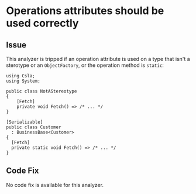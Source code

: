 # Operations attributes should be used correctly

## Issue
This analyzer is tripped if an operation attribute is used on a type that isn't a sterotype or an `ObjectFactory`, or the operation method is `static`:

```
using Csla;
using System;

public class NotAStereotype
{
	[Fetch]
	private void Fetch() => /* ... */
}

[Serializable]
public class Customer
  : BusinessBase<Customer> 
{ 
  [Fetch]
  private static void Fetch() => /* ... */
}
```

## Code Fix

No code fix is available for this analyzer.
